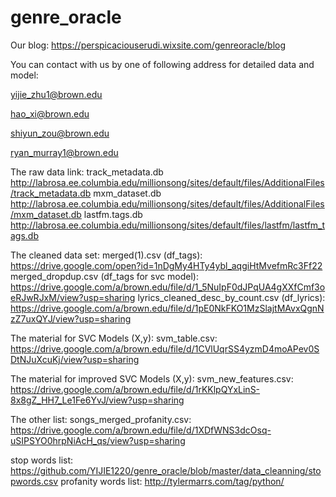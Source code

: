 # genre_oracle
Our blog:
https://perspicaciouserudi.wixsite.com/genreoracle/blog

You can contact with us by one of following address for detailed data and model:

yijie_zhu1@brown.edu

hao_xi@brown.edu

shiyun_zou@brown.edu

ryan_murray1@brown.edu


The raw data link: 
track_metadata.db
http://labrosa.ee.columbia.edu/millionsong/sites/default/files/AdditionalFiles/track_metadata.db
mxm_dataset.db
http://labrosa.ee.columbia.edu/millionsong/sites/default/files/AdditionalFiles/mxm_dataset.db
lastfm.tags.db
http://labrosa.ee.columbia.edu/millionsong/sites/default/files/lastfm/lastfm_tags.db

The cleaned data set: 
merged(1).csv (df_tags):
https://drive.google.com/open?id=1nDgMy4HTy4ybl_aqgiHtMvefmRc3Ff22
merged_dropdup.csv (df_tags for svc model):
https://drive.google.com/a/brown.edu/file/d/1_5NuIpF0dJPqUA4gXXfCmf3oeRJwRJxM/view?usp=sharing
lyrics_cleaned_desc_by_count.csv (df_lyrics):
https://drive.google.com/a/brown.edu/file/d/1pE0NkFKO1MzSlajtMAvxQgnNzZ7uxQYJ/view?usp=sharing

The material for SVC Models (X,y):
svm_table.csv:
https://drive.google.com/a/brown.edu/file/d/1CVlUqrSS4yzmD4moAPev0SDtNJuXcuKj/view?usp=sharing

The material for improved SVC Models (X,y):
svm_new_features.csv:
https://drive.google.com/a/brown.edu/file/d/1rKKlpQYxLinS-8x8gZ_HH7_Le1Fe6YvJ/view?usp=sharing

The other list:
songs_merged_profanity.csv:
https://drive.google.com/a/brown.edu/file/d/1XDfWNS3dcOsq-uSIPSYO0hrpNiAcH_qs/view?usp=sharing

stop words list:
https://github.com/YIJIE1220/genre_oracle/blob/master/data_cleanning/stopwords.csv
profanity words list:
http://tylermarrs.com/tag/python/
